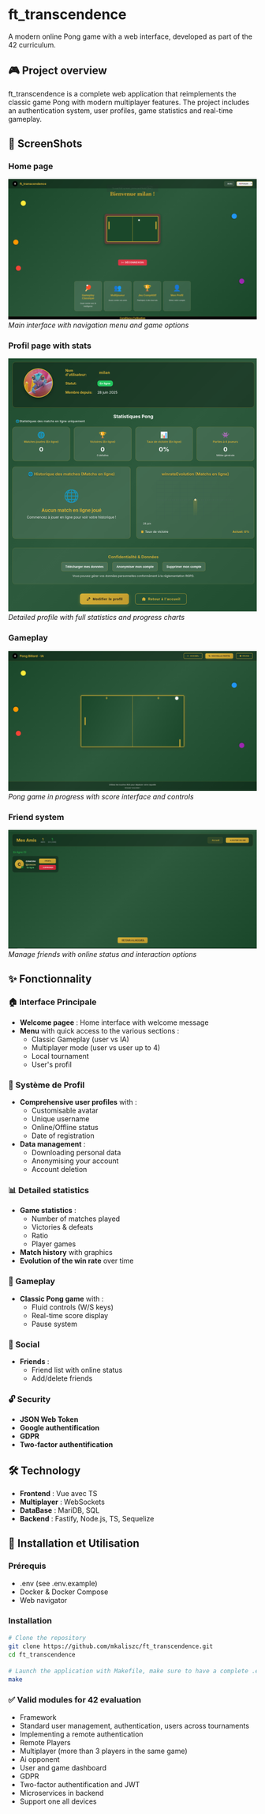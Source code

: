 # ft_transcendence

A modern online Pong game with a web interface, developed as part of the 42 curriculum.

## 🎮 Project overview

ft_transcendence is a complete web application that reimplements the classic game Pong with modern multiplayer features. The project includes an authentication system, user profiles, game statistics and real-time gameplay.

## 📸 ScreenShots

### Home page
![Interface d'accueil](screenshots/home.png)
*Main interface with navigation menu and game options*

### Profil page with stats
![Profil utilisateur](screenshots/profile.png)
*Detailed profile with full statistics and progress charts*

### Gameplay
![Gameplay](screenshots/gameplay.png)
*Pong game in progress with score interface and controls*

### Friend system
![Système d'amis](screenshots/friends.png)
*Manage friends with online status and interaction options*

## ✨ Fonctionnality

### 🏠 Interface Principale
- **Welcome pagee** : Home interface with welcome message
- **Menu** with quick access to the various sections :
  - Classic Gameplay (user vs IA)
  - Multiplayer mode (user vs user up to 4)
  - Local tournament
  - User's profil

### 👤 Système de Profil
- **Comprehensive user profiles** with :
  - Customisable avatar
  - Unique username
  - Online/Offline status
  - Date of registration
- **Data management** :
  - Downloading personal data
  - Anonymising your account
  - Account deletion

### 📊 Detailed statistics
- **Game statistics** :
  - Number of matches played
  - Victories & defeats
  - Ratio
  - Player games
- **Match history** with graphics
- **Evolution of the win rate** over time

### 🎯 Gameplay
- **Classic Pong game** with :
  - Fluid controls (W/S keys)
  - Real-time score display
  - Pause system

### 👥 Social
- **Friends** :
  - Friend list with online status
  - Add/delete friends

### 🔓 Security
- **JSON Web Token**
- **Google authentification**
- **GDPR**
- **Two-factor authentification**

## 🛠️ Technology

- **Frontend** : Vue avec TS
- **Multiplayer** : WebSockets
- **DataBase** : MariDB, SQL
- **Backend** : Fastify, Node.js, TS, Sequelize

## 🚀 Installation et Utilisation

### Prérequis
- .env (see .env.example)
- Docker & Docker Compose
- Web navigator

### Installation
```bash
# Clone the repository
git clone https://github.com/mkaliszc/ft_transcendence.git
cd ft_transcendence

# Launch the application with Makefile, make sure to have a complete .env
make
```

### ✅ Valid modules for 42 evaluation 
- Framework
- Standard user management, authentication, users across
tournaments
- Implementing a remote authentication
- Remote Players
- Multiplayer (more than 3 players in the same game)
- Ai opponent
- User and game dashboard
- GDPR
- Two-factor authentification and JWT
- Microservices in backend
- Support one all devices
